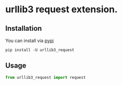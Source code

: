 # urllib3 request extension.

## Installation

You can install via [pypi](https://pypi.org/project/urllib3_request/)

```console
pip install -U urllib3_request
```

## Usage

```python
from urllib3_request import request
```
